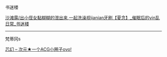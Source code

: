 书迷楼

[沙滩露/出小侄女黏糊糊的泄出来,一起洗澡视jianian牙刷【夏念】_催眠后的yin乱日常_书迷楼](https://www.shumilou.top/shu/220182/57865325.html)

---

梵蒂冈s

[芯幻 – 次元★一个ACG小圈子ovo!](https://xhcyx.com/)




